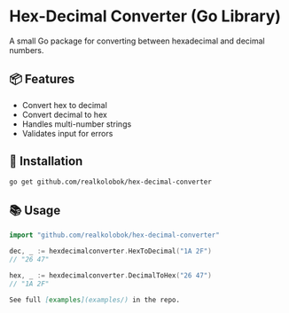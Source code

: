 # Hex-Decimal Converter (Go Library)

A small Go package for converting between hexadecimal and decimal numbers.

## 📦 Features

- Convert hex to decimal
- Convert decimal to hex
- Handles multi-number strings
- Validates input for errors

## 🚀 Installation
```bash
go get github.com/realkolobok/hex-decimal-converter
```
## 📚 Usage

```go
import "github.com/realkolobok/hex-decimal-converter"

dec, _ := hexdecimalconverter.HexToDecimal("1A 2F")
// "26 47"

hex, _ := hexdecimalconverter.DecimalToHex("26 47")
// "1A 2F"
```
```markdown
See full [examples](examples/) in the repo.
